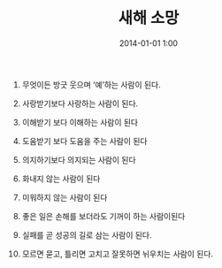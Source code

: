 ﻿---
title: "새해 소망"
date: 2014-01-01 1:00
type: post
featured: true
tags:
    - 소망
    - 새해
    - new
---

1. 무엇이든 방긋 웃으며 ‘예’하는 사람이 된다.

2. 사랑받기보다 사랑하는 사람이 된다.

3. 이해받기 보다 이해하는 사람이 된다

4. 도움받기 보다 도움을 주는 사람이 된다

5. 의지하기보다 의지되는 사람이 된다

6. 화내지 않는 사람이 된다

7. 미워하지 않는 사람이 된다

8. 좋은 일은 손해를 보더라도 기꺼이 하는 사람이된다

9. 실패를 곧 성공의 길로 삼는 사람이 된다.

10. 모르면 묻고, 틀리면 고치고 잘못하면 뉘우치는 사람이 된다.
